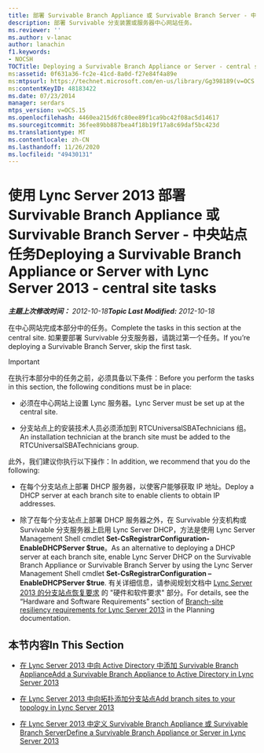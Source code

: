 ```yaml
---
title: 部署 Survivable Branch Appliance 或 Survivable Branch Server - 中央站点任务
description: 部署 Survivable 分支装置或服务器中心网站任务。
ms.reviewer: ''
ms.author: v-lanac
author: lanachin
f1.keywords:
- NOCSH
TOCTitle: Deploying a Survivable Branch Appliance or Server - central site tasks
ms:assetid: 0f631a36-fc2e-41cd-8a0d-f27e84f4a89e
ms:mtpsurl: https://technet.microsoft.com/en-us/library/Gg398189(v=OCS.15)
ms:contentKeyID: 48183422
ms.date: 07/23/2014
manager: serdars
mtps_version: v=OCS.15
ms.openlocfilehash: 4460ea215d6fc80ee89f1ca9bc42f08ac5d14617
ms.sourcegitcommit: 36fee89bb887bea4f18b19f17a8c69daf5bc423d
ms.translationtype: MT
ms.contentlocale: zh-CN
ms.lasthandoff: 11/26/2020
ms.locfileid: "49430131"
---
```

# <a name="deploying-a-survivable-branch-appliance-or-server-with-lync-server-2013---central-site-tasks"></a><span data-ttu-id="4df0f-103">使用 Lync Server 2013 部署 Survivable Branch Appliance 或 Survivable Branch Server  - 中央站点任务</span><span class="sxs-lookup"><span data-stu-id="4df0f-103">Deploying a Survivable Branch Appliance or Server with Lync Server 2013 - central site tasks</span></span>

<div data-xmlns="http://www.w3.org/1999/xhtml">

<div class="topic" data-xmlns="http://www.w3.org/1999/xhtml" data-msxsl="urn:schemas-microsoft-com:xslt" data-cs="https://msdn.microsoft.com/">

<div data-asp="https://msdn2.microsoft.com/asp">



</div>

<div id="mainSection">

<div id="mainBody"><span data-ttu-id="4df0f-104">

<span> </span></span><span class="sxs-lookup"><span data-stu-id="4df0f-104">

<span> </span></span></span>

<span data-ttu-id="4df0f-105">_**主题上次修改时间：** 2012-10-18_</span><span class="sxs-lookup"><span data-stu-id="4df0f-105">_**Topic Last Modified:** 2012-10-18_</span></span>

<span data-ttu-id="4df0f-106">在中心网站完成本部分中的任务。</span><span class="sxs-lookup"><span data-stu-id="4df0f-106">Complete the tasks in this section at the central site.</span></span> <span data-ttu-id="4df0f-107">如果要部署 Survivable 分支服务器，请跳过第一个任务。</span><span class="sxs-lookup"><span data-stu-id="4df0f-107">If you’re deploying a Survivable Branch Server, skip the first task.</span></span>

<div>


> [!IMPORTANT]
> <span data-ttu-id="4df0f-108">在执行本部分中的任务之前，必须具备以下条件：</span><span class="sxs-lookup"><span data-stu-id="4df0f-108">Before you perform the tasks in this section, the following conditions must be in place:</span></span> 
> <UL>
> <LI>
> <P><span data-ttu-id="4df0f-109">必须在中心网站上设置 Lync 服务器。</span><span class="sxs-lookup"><span data-stu-id="4df0f-109">Lync Server must be set up at the central site.</span></span></P>
> <LI>
> <P><span data-ttu-id="4df0f-110">分支站点上的安装技术人员必须添加到 RTCUniversalSBATechnicians 组。</span><span class="sxs-lookup"><span data-stu-id="4df0f-110">An installation technician at the branch site must be added to the RTCUniversalSBATechnicians group.</span></span></P></LI></UL><span data-ttu-id="4df0f-111">此外，我们建议你执行以下操作：</span><span class="sxs-lookup"><span data-stu-id="4df0f-111">In addition, we recommend that you do the following:</span></span>
> <UL>
> <LI>
> <P><span data-ttu-id="4df0f-112">在每个分支站点上部署 DHCP 服务器，以使客户能够获取 IP 地址。</span><span class="sxs-lookup"><span data-stu-id="4df0f-112">Deploy a DHCP server at each branch site to enable clients to obtain IP addresses.</span></span></P>
> <LI>
> <P><span data-ttu-id="4df0f-113">除了在每个分支站点上部署 DHCP 服务器之外，在 Survivable 分支机构或 Survivable 分支服务器上启用 Lync Server DHCP，方法是使用 Lync Server Management Shell cmdlet <STRONG>Set-CsRegistrarConfiguration-EnableDHCPServer $true</STRONG>。</span><span class="sxs-lookup"><span data-stu-id="4df0f-113">As an alternative to deploying a DHCP server at each branch site, enable Lync Server DHCP on the Survivable Branch Appliance or Survivable Branch Server by using the Lync Server Management Shell cmdlet <STRONG>Set-CsRegistrarConfiguration –EnableDHCPServer $true</STRONG>.</span></span> <span data-ttu-id="4df0f-114">有关详细信息，请参阅规划文档中 <A href="lync-server-2013-branch-site-resiliency-requirements.md">Lync Server 2013 的分支站点恢复要求</A> 的 "硬件和软件要求" 部分。</span><span class="sxs-lookup"><span data-stu-id="4df0f-114">For details, see the “Hardware and Software Requirements” section of <A href="lync-server-2013-branch-site-resiliency-requirements.md">Branch-site resiliency requirements for Lync Server 2013</A> in the Planning documentation.</span></span></P></LI></UL>



</div>

<div>

## <a name="in-this-section"></a><span data-ttu-id="4df0f-115">本节内容</span><span class="sxs-lookup"><span data-stu-id="4df0f-115">In This Section</span></span>

  - [<span data-ttu-id="4df0f-116">在 Lync Server 2013 中向 Active Directory 中添加 Survivable Branch Appliance</span><span class="sxs-lookup"><span data-stu-id="4df0f-116">Add a Survivable Branch Appliance to Active Directory in Lync Server 2013</span></span>](lync-server-2013-add-a-survivable-branch-appliance-to-active-directory.md)

  - [<span data-ttu-id="4df0f-117">在 Lync Server 2013 中向拓扑添加分支站点</span><span class="sxs-lookup"><span data-stu-id="4df0f-117">Add branch sites to your topology in Lync Server 2013</span></span>](lync-server-2013-add-branch-sites-to-your-topology.md)

  - [<span data-ttu-id="4df0f-118">在 Lync Server 2013 中定义 Survivable Branch Appliance 或 Survivable Branch Server</span><span class="sxs-lookup"><span data-stu-id="4df0f-118">Define a Survivable Branch Appliance or Server in Lync Server 2013</span></span>](lync-server-2013-define-a-survivable-branch-appliance-or-server.md)

<span data-ttu-id="4df0f-119"></div>

</div>

<span> </span>

</div>

</div>

</span><span class="sxs-lookup"><span data-stu-id="4df0f-119"></div>

</div>

<span> </span>

</div>

</div>

</span></span></div>

